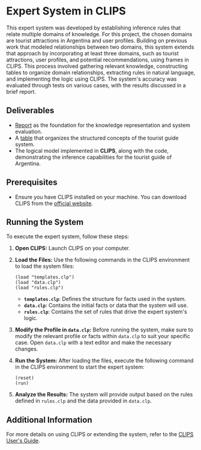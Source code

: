 # Expert System in CLIPS

This expert system was developed by establishing inference rules that relate multiple domains of knowledge. For this project, the chosen domains are tourist attractions in Argentina and user profiles. Building on previous work that modeled relationships between two domains, this system extends that approach by incorporating at least three domains, such as tourist attractions, user profiles, and potential recommendations, using frames in CLIPS. This process involved gathering relevant knowledge, constructing tables to organize domain relationships, extracting rules in natural language, and implementing the logic using CLIPS. The system's accuracy was evaluated through tests on various cases, with the results discussed in a brief report.

## Deliverables

- [Report]() as the foundation for the knowledge representation and system evaluation.
- A [table](https://docs.google.com/spreadsheets/d/1_ujz7D8HHt9qPDaz7yIIfvWOtCRi83mb/edit?usp=sharing&ouid=103481108306343193966&rtpof=true&sd=true) that organizes the structured concepts of the tourist guide system.
- The logical model implemented in **CLIPS**, along with the code, demonstrating the inference capabilities for the tourist guide of Argentina.

## Prerequisites

- Ensure you have CLIPS installed on your machine. You can download CLIPS from the [official website](http://www.clipsrules.net/).

## Running the System

To execute the expert system, follow these steps:

1. **Open CLIPS:** Launch CLIPS on your computer.

2. **Load the Files:** Use the following commands in the CLIPS environment to load the system files:
    ```clips
    (load "templates.clp")
    (load "data.clp")
    (load "rules.clp")
    ```

    - **`templates.clp`**: Defines the structure for facts used in the system.
    - **`data.clp`**: Contains the initial facts or data that the system will use.
    - **`rules.clp`**: Contains the set of rules that drive the expert system's logic.

3. **Modify the Profile in `data.clp`:** Before running the system, make sure to modify the relevant profile or facts within `data.clp` to suit your specific case. Open `data.clp` with a text editor and make the necessary changes.

4. **Run the System:** After loading the files, execute the following command in the CLIPS environment to start the expert system:
    ```clips
    (reset)
    (run)
    ```

5. **Analyze the Results:** The system will provide output based on the rules defined in `rules.clp` and the data provided in `data.clp`.

## Additional Information

For more details on using CLIPS or extending the system, refer to the [CLIPS User's Guide](http://www.clipsrules.net/Documentation.html).
